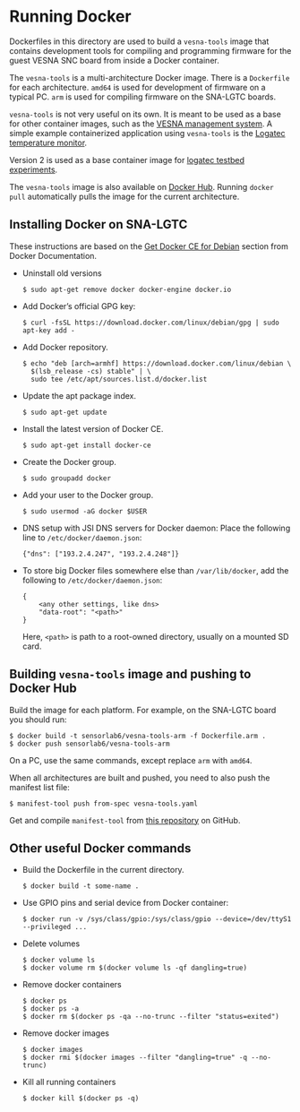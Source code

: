 # Running Docker

Dockerfiles in this directory are used to build a `vesna-tools` image that
contains development tools for compiling and programming firmware for the guest
VESNA SNC board from inside a Docker container.

The `vesna-tools` is a multi-architecture Docker image. There is a `Dockerfile`
for each architecture. `amd64` is used for development of firmware on a typical
PC. `arm` is used for compiling firmware on the SNA-LGTC boards.

`vesna-tools` is not very useful on its own. It is meant to be used as a base for other
container images, such as the [VESNA management system](https://github.com/matevzv/vesna-management-system).
A simple example containerized application using `vesna-tools` is the [Logatec temperature monitor](https://github.com/avian2/logatec-temp-monitor).

Version 2 is used as a base container image for [logatec testbed experiments](https://github.com/logatec3/logatec-experiment).

The `vesna-tools` image is also available on [Docker Hub](https://hub.docker.com/r/sensorlab6/vesna-tools/).
Running `docker pull` automatically pulls the image for the current architecture.

## Installing Docker on SNA-LGTC

These instructions are based on the [Get Docker CE for Debian](https://docs.docker.com/engine/installation/linux/docker-ce/debian) section from Docker Documentation.

* Uninstall old versions

      $ sudo apt-get remove docker docker-engine docker.io

* Add Docker’s official GPG key:

      $ curl -fsSL https://download.docker.com/linux/debian/gpg | sudo apt-key add -

* Add Docker repository.

      $ echo "deb [arch=armhf] https://download.docker.com/linux/debian \
        $(lsb_release -cs) stable" | \
        sudo tee /etc/apt/sources.list.d/docker.list

* Update the apt package index.

      $ sudo apt-get update

* Install the latest version of Docker CE.

      $ sudo apt-get install docker-ce

* Create the Docker group.

      $ sudo groupadd docker

* Add your user to the Docker group.

      $ sudo usermod -aG docker $USER
 
* DNS setup with JSI DNS servers for Docker daemon: Place the following line to `/etc/docker/daemon.json`:

      {"dns": ["193.2.4.247", "193.2.4.248"]}

* To store big Docker files somewhere else than `/var/lib/docker`, add the
  following to `/etc/docker/daemon.json`:

      {
          <any other settings, like dns>
          "data-root": "<path>"
      }

  Here, `<path>` is path to a root-owned directory, usually on a mounted SD card.

## Building `vesna-tools` image and pushing to Docker Hub

Build the image for each platform. For example, on the SNA-LGTC board you should
run:

    $ docker build -t sensorlab6/vesna-tools-arm -f Dockerfile.arm .
    $ docker push sensorlab6/vesna-tools-arm

On a PC, use the same commands, except replace `arm` with `amd64`.

When all architectures are built and pushed, you need to also push the manifest
list file:

    $ manifest-tool push from-spec vesna-tools.yaml

Get and compile `manifest-tool` from [this repository](https://github.com/estesp/manifest-tool) on GitHub.

## Other useful Docker commands

* Build the Dockerfile in the current directory.

      $ docker build -t some-name .

* Use GPIO pins and serial device from Docker container:

      $ docker run -v /sys/class/gpio:/sys/class/gpio --device=/dev/ttyS1 --privileged ...
    
* Delete volumes

      $ docker volume ls 
      $ docker volume rm $(docker volume ls -qf dangling=true)

* Remove docker containers

      $ docker ps
      $ docker ps -a
      $ docker rm $(docker ps -qa --no-trunc --filter "status=exited")

* Remove docker images

      $ docker images
      $ docker rmi $(docker images --filter "dangling=true" -q --no-trunc)

* Kill all running containers

      $ docker kill $(docker ps -q)
